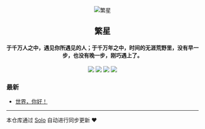 <p align="center"><img alt="繁星" src="https://static.b3log.org/images/brand/solo-32.png"></p><h2 align="center">
繁星
</h2>

<h4 align="center">于千万人之中，遇见你所遇见的人；于千万年之中，时间的无涯荒野里，没有早一步，也没有晚一步，刚巧遇上了。</h4>
<p align="center"><a title="繁星" target="_blank" href="https://github.com/fx1156253489/solo-blog"><img src="https://img.shields.io/github/last-commit/fx1156253489/solo-blog.svg?style=flat-square&color=FF9900"></a>
<a title="GitHub repo size in bytes" target="_blank" href="https://github.com/fx1156253489/solo-blog"><img src="https://img.shields.io/github/repo-size/fx1156253489/solo-blog.svg?style=flat-square"></a>
<a title="Solo Version" target="_blank" href="https://github.com/88250/solo/releases"><img src="https://img.shields.io/badge/solo-3.6.7-f1e05a.svg?style=flat-square&color=blueviolet"></a>
<a title="Hits" target="_blank" href="https://github.com/88250/hits"><img src="https://hits.b3log.org/fx1156253489/solo-blog.svg"></a></p>

### 最新

* [世界，你好！](http://www.fanxingna.top:8081/hello-solo)



---

本仓库通过 [Solo](https://github.com/88250/solo) 自动进行同步更新 ❤️ 